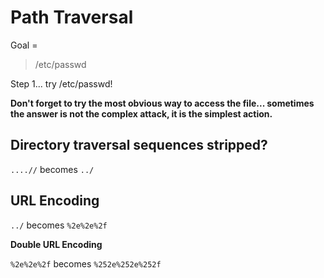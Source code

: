 # Path Traversal

Goal = 
>/etc/passwd

Step 1... try /etc/passwd!

**Don't forget to try the most obvious way to access the file... sometimes the answer is not the complex attack, it is the simplest action.**

## Directory traversal sequences stripped?

``....//`` becomes ``../``

## URL Encoding

``../`` becomes ``%2e%2e%2f``

**Double URL Encoding**

``%2e%2e%2f`` becomes ``%252e%252e%252f``
